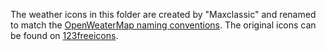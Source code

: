 The weather icons in this folder are created by "Maxclassic" and renamed to
match the [OpenWeaterMap naming conventions][0]. The original icons can be found
on [123freeicons][1].

[0]: http://openweathermap.org/weather-conditions
[1]: http://www.123freeicons.com/tick-weather-icons/#.VeaXT9OqpBc
